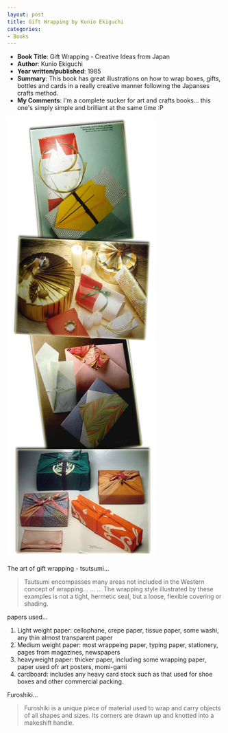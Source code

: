 ```yaml
---
layout: post
title: Gift Wrapping by Kunio Ekiguchi
categories:
- Books
---
```



- **Book Title**: Gift Wrapping - Creative Ideas from Japan
- **Author**: Kunio Ekiguchi
- **Year written/published**: 1985
- **Summary**: This book has great illustrations on how to wrap boxes, gifts, bottles and cards in a really creative manner following the Japanses crafts method.
- **My Comments**: I'm a complete sucker for art and crafts books... this one's simply simple and brilliant at the same time :P

![](/img/gift_wrapping.jpg)

The art of gift wrapping - tsutsumi...

> Tsutsumi encompasses many areas not included in the Western concept of wrapping... ... ... The wrapping style illustrated by these examples is not a tight, hermetic seal, but a loose, flexible covering or shading.

papers used...

1. Light weight paper: cellophane, crepe paper, tissue paper, some washi, any thin almost transparent paper
2. Medium weight paper: most wrappeing paper, typing paper, stationery, pages from magazines, newspapers
3. heavyweight paper: thicker paper, including some wrapping paper, paper used ofr art posters, momi-gami
4. cardboard: includes any heavy card stock such as that used for shoe boxes and other commercial packing.

Furoshiki...

> Furoshiki is a unique piece of material used to wrap and carry objects of all shapes and sizes. Its corners are drawn up and knotted into a makeshift handle.
